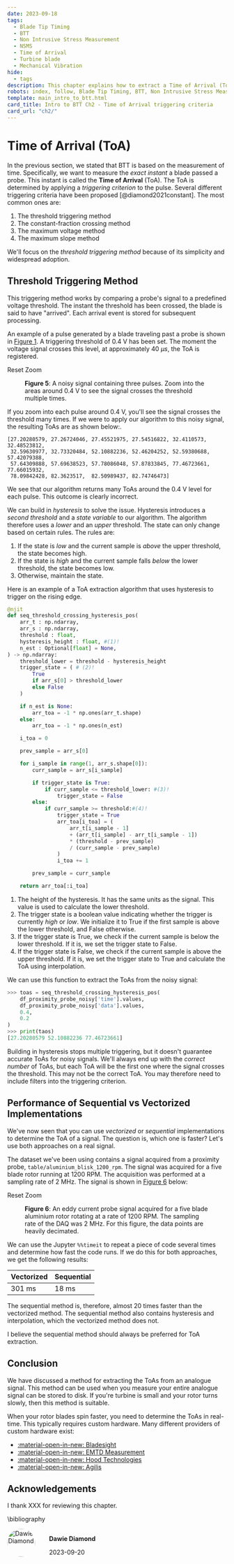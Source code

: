 ```yaml
---
date: 2023-09-18
tags:
  - Blade Tip Timing
  - BTT
  - Non Intrusive Stress Measurement
  - NSMS
  - Time of Arrival
  - Turbine blade
  - Mechanical Vibration
hide:
  - tags
description: This chapter explains how to extract a Time of Arrival (ToA) from proximity probe signals.
robots: index, follow, Blade Tip Timing, BTT, Non Intrusive Stress Measurement, NSMS, Time of Arrival, Turbine blade,Mechanical Vibration
template: main_intro_to_btt.html
card_title: Intro to BTT Ch2 - Time of Arrival triggering criteria
card_url: "ch2/"
---
```


# Time of Arrival (ToA)

In the previous section, we stated that BTT is based on the measurement of time. Specifically, we want to measure the *exact instant* a blade passed a probe. This instant is called the __Time of Arrival__ (ToA). The ToA is determined by applying a *triggering criterion* to the pulse. Several different triggering criteria have been proposed [@diamond2021constant]. The most common ones are:

1. The threshold triggering method
2. The constant-fraction crossing method
3. The maximum voltage method
4. The maximum slope method

We'll focus on the *threshold triggering method* because of its simplicity and widespread adoption.

## Threshold Triggering Method
This triggering method works by comparing a probe's signal to a predefined voltage threshold. The instant the threshold has been crossed, the blade is said to have "arrived". Each arrival event is stored for subsequent processing. 

An example of a pulse generated by a blade traveling past a probe is shown in [Figure 1](#figure_01). A triggering threshold of 0.4 V has been set. The moment the voltage signal crosses this level, at approximately 40 $\mu s$, the ToA is registered. 
<script src="proximity_probe_data.js" > </script>
<div>
	<div>
		<canvas id="ch02_prox_probe_signal"'></canvas>
	</div>
	<script>
		async function render_chart_fig1() {

			const ctx = document.getElementById('ch02_prox_probe_signal');
			// If this is a mobile device, set the canvas height to 400
			if (window.innerWidth < 500) {
				ctx.height = 400;
			}
			while (typeof Chart == "undefined") {
				await new Promise(r => setTimeout(r, 1000));
				console.log("CHECKED FOR CHART")
			}
			Chart.defaults.font.family = "Literata, -apple-system, BlinkMacSystemFont, Helvetica, Arial, sans-serif";
			window.fig1 = new Chart(ctx, window.proximity_probe_data);
			}
		
		render_chart_fig1();
	</script>
</div>

<figure markdown>
  <figcaption><strong><a name='figure_01'>Figure 1</a></strong>: A pulse generated by a blade traveling past a proximity probe. When the pulse rises above the constant threshold, a ToA is stored.</figcaption>
</figure>

Before we get into the code, let's get you up and running with Python and this tutorial's supplementary material.

## Following along using the worksheet
This BTT tutorial is code-centric. I try to explain everything using reproducible code examples. These examples are made available in several worksheets, which can be found at this Github repo:

<a href=https://github.com/Bladesight/bladesight-worksheets target="_blank">
	https://github.com/Bladesight/bladesight-worksheets
</a>

There are two ways in which you can follow along with these worksheets:

1.  Usinge Google Colab, and 
2.  Using a local installation

### Google Colab
Google Colab is an excellent platform that you can use to follow along with these tutorials in the cloud. You can open the Google Colab notebook for this chapter by clicking on the button below: 

<a href="https://colab.research.google.com/github/Bladesight/bladesight-worksheets/blob/master/intro_to_btt/ch_02_worksheet.ipynb" target="_blank"><img src="https://colab.research.google.com/assets/colab-badge.svg" alt="Open In Colab"/></a>

You need a Google account to use Colab. If you don't have one, you can create one for free <a href="https://accounts.google.com/signup/v2/createaccount?theme=glif&flowName=GlifWebSignIn&flowEntry=SignUp" target="_blank">here</a>.

### Local Python Installation
At some stage you'll want to set up your local environment to run the notebooks and do your own development. Here is an excellent (and entertaining) <a href="https://youtu.be/YKSpANU8jPE?feature=shared" target="_blank">:material-open-in-new: video</a> on how to install Python for Windows. 

#### Virtual environments
Virtual environments are an excellent way to isolate different Python projects from one another. I highly recommend setting one up. Here is an excellent <a href="https://youtu.be/kz4gbWNO1cw?si=uFBotRmhP1oTp8K8" target="_blank">:material-open-in-new: video</a> on how to set up virtual environments. 

!!! tip
	If you are having difficulty with installing a virtual environment or the bladesight package, I'd be more than willing to meet with you to help you get set up. You can email me at <a href="mailto:dawie.diamond@bladesight.com">dawie.diamond@bladesight.com</a> to set up a meeting.

The video covers different kinds of operating systems, I've created links for each operating system below:

* <a href="https://youtu.be/kz4gbWNO1cw?feature=shared&t=371" target="_blank">:material-microsoft-windows: Windows</a>
* <a href="https://youtu.be/kz4gbWNO1cw?feature=shared&t=45" target="_blank"> :material-apple: Mac</a>
* <a href="https://youtu.be/kz4gbWNO1cw?feature=shared&t=243" target="_blank">:fontawesome-brands-linux: Linux</a>

### :simple-pypi: Bladesight package
I have released a  `pip` installable package, called `bladesight`, that you can use to access the datasets and functions developed during this tutorial. You can install bladesight using the following console command:

``` console
pip install bladesight
```

Let's get going.

## Vectorized implementation
We consider a generated signal containing three pulses to develop our first implementation. The signal is shown in [Figure 2](#figure_02) below.

<script src="three_pulses.js" > </script>
<div>
	<div>
		<canvas id="ch02_three_pulses_canvas"'></canvas>
	</div>
	<script>
		async function render_chart() {

			const ctx = document.getElementById('ch02_three_pulses_canvas');
			// If this is a mobile device, set the canvas height to 400
			if (window.innerWidth < 500) {
				ctx.height = 400;
			}
			while (typeof Chart == "undefined") {
				await new Promise(r => setTimeout(r, 1000));
				console.log("CHECKED FOR CHART")
			}
			Chart.defaults.font.family = "Literata, -apple-system, BlinkMacSystemFont, Helvetica, Arial, sans-serif";
			new Chart(ctx, window.three_pulses);
		}
		render_chart();
	</script>
</div>
<figure markdown>
  <figcaption><strong><a name='figure_02'>Figure 2</a></strong>: A signal containing three pulses. </figcaption>
</figure>

!!! note "How to go through the code"
	These are the first code examples. In it, we __*repeatedly display*__ a complete implementation of the example. Each time we display the code, we highlight different lines and explain them in detail.


### Step 1: Load the probe signal
``` py linenums="1" hl_lines="1 3 5"
from bladesight import Datasets

ds_ch2 = Datasets["data/intro_to_btt/intro_to_btt_ch02"]

df_proximity_probe = ds_ch2["table/three_generated_pulses"] # (1)!

TRIGGER_ON_RISING_EDGE = True
THRESHOLD_LEVEL = 0.4 # Volts

if TRIGGER_ON_RISING_EDGE:
    sr_threshold_over = (
		df_proximity_probe['data'] >= THRESHOLD_LEVEL
	).astype(int)
else:
    sr_threshold_over = (
		df_proximity_probe['data'] <= THRESHOLD_LEVEL
	).astype(int)

diff_sr_threshold = sr_threshold_over.diff()

diff_sr_threshold = diff_sr_threshold.bfill()

sr_threshold_change = diff_sr_threshold > 0

sr_toas = df_proximity_probe['time'][sr_threshold_change]
```

1.	This line loads the table into memory. It returns a `Pandas DataFrame`. We will be making extensive use of Pandas DataFrames throughout this tutorial. The documentation for using it can be found here: <a target="_blank" href="https://pandas.pydata.org/docs/" >https://pandas.pydata.org/docs/</a>


First, on Line 1, we import the `bladesight` package. This package allows you to download the data used for this tutorial. It also contains some functions that we develop in this tutorial.

On lines 3 and 5, we download the dataset corresponding to this chapter and load the "three_generated_pulses" table. The first ten rows of the dataset is shown below:

{{ read_csv('docs/tutorials/intro_to_btt/ch2/three_pulses_head.csv') }}

The DataFrame has 2 columns: `time` and `data`. The `time` column contains the timestamp corresponding to each data value. 

### Step 2: Set the threshold direction and value

``` py linenums="1" hl_lines="7 8"
from bladesight import Datasets

ds_ch2 = Datasets["data/intro_to_btt/intro_to_btt_ch02"]

df_proximity_probe = ds_ch2["table/three_generated_pulses"]

TRIGGER_ON_RISING_EDGE = True
THRESHOLD_LEVEL = 0.4 # Volts

if TRIGGER_ON_RISING_EDGE:
    sr_threshold_over = (
		df_proximity_probe['data'] >= THRESHOLD_LEVEL
	).astype(int)
else:
    sr_threshold_over = (
		df_proximity_probe['data'] <= THRESHOLD_LEVEL
	).astype(int)

diff_sr_threshold = sr_threshold_over.diff()

diff_sr_threshold = diff_sr_threshold.bfill()

sr_threshold_change = diff_sr_threshold > 0

sr_toas = df_proximity_probe['time'][sr_threshold_change]
```

In Line 7, we specify the direction of the trigger. If `TRIGGER_ON_RISING_EDGE` is `True`, then we trigger when the signal crosses the threshold on the rising edge. If `TRIGGER_ON_RISING_EDGE` is `False`, then we trigger when the signal crosses the threshold on the falling edge.

In Line 8 we set the threshold level. In this example, we set the threshold level to 0.4 Volts.

### Step 3: Determine when the signal has crossed the threshold

``` py linenums="1" hl_lines="10 11 12 13 14 15 16 17"
from bladesight import Datasets

ds_ch2 = Datasets["data/intro_to_btt/intro_to_btt_ch02"]

df_proximity_probe = ds_ch2["table/three_generated_pulses"]

TRIGGER_ON_RISING_EDGE = True
THRESHOLD_LEVEL = 0.4 # Volts

if TRIGGER_ON_RISING_EDGE:
    sr_threshold_over = (
		df_proximity_probe['data'] >= THRESHOLD_LEVEL
	).astype(int) # (1)!
else:
    sr_threshold_over = (
		df_proximity_probe['data'] <= THRESHOLD_LEVEL
	).astype(int)

diff_sr_threshold = sr_threshold_over.diff()

diff_sr_threshold = diff_sr_threshold.bfill()

sr_threshold_change = diff_sr_threshold > 0

sr_toas = df_proximity_probe['time'][sr_threshold_change]
```

1.	We use the method `.astype(int)` at the end of this line because, by default, comparison operators such as `>=` and `<=` result in boolean values. We, however, need an equivalent integer representation for subsequent steps.

In lines 10 - 17, we determine when the signal is "over" the threshold level. The definition of "over" depends on the direction of the trigger. If we are triggering on a rising edge, then the signal is "over" the threshold level when the signal is greater than or equal to the threshold level. If we are triggering on a falling edge, then the signal is "over" the threshold level when the signal is less than or equal to the threshold level.

The variable `sr_threshold_over` contains an array of ones and zeros indicating whether the signal is above or below the threshold. This variable is shown on top of the original signal in [Figure 3](#figure_03) below:

<script src="over_under_indicator.js" > </script>
<div>
	<div>
		<canvas id="ch03_three_pulses_canvas"'></canvas>
	</div>
	<script>
		async function render_chart() {

			const ctx = document.getElementById('ch03_three_pulses_canvas');
			// If this is a mobile device, set the canvas height to 400
			if (window.innerWidth < 500) {
				ctx.height = 400;
			}
			while (typeof Chart == "undefined") {
				await new Promise(r => setTimeout(r, 1000));
				console.log("CHECKED FOR CHART")
			}
			Chart.defaults.font.family = "Literata, -apple-system, BlinkMacSystemFont, Helvetica, Arial, sans-serif";
			new Chart(ctx, window.over_under_indicator);
		}
		render_chart();
	</script>
</div>
<figure markdown>
  <figcaption><strong><a name='figure_03'>Figure 3</a></strong>: The original signal with the over/under indicator plotted over the signal. We can see that the indicator goes to 1 (boolean True) when the signal is larger than the threshold and stays 0, when the signal is smaller than the signal. </figcaption>
</figure>


### Step 4: Determine when the threshold has changed

``` py linenums="1" hl_lines="19 21 23"
from bladesight import Datasets

ds_ch2 = Datasets["data/intro_to_btt/intro_to_btt_ch02"]

df_proximity_probe = ds_ch2["table/three_generated_pulses"]

TRIGGER_ON_RISING_EDGE = True
THRESHOLD_LEVEL = 0.4 # Volts

if TRIGGER_ON_RISING_EDGE:
    sr_threshold_over = (
		df_proximity_probe['data'] >= THRESHOLD_LEVEL
	).astype(int)
else:
    sr_threshold_over = (
		df_proximity_probe['data'] <= THRESHOLD_LEVEL
	).astype(int)

diff_sr_threshold = sr_threshold_over.diff()

diff_sr_threshold = diff_sr_threshold.bfill() # (1)!

sr_threshold_change = diff_sr_threshold > 0

sr_toas = df_proximity_probe['time'][sr_threshold_change]
```

1.	The `bfill` method is used to backwards fill any missing values in a pandas Series. Because we are calculating the difference between consecutive measurements, the first value in the `sr_threshold_change` will be empty, or  `NaN` (because there is no prior value before the first value). We use `bfill` here to set this value to the second value. 

Since we are interested in when the signal has crossed the threshold, we need to calculate the *change* in `sr_threshold_over`. In Line 19, the `diff` method is used to calculate the consecutive differences between adjacent measurements. In Line 23, the `>` operator is used to get the indices indicating when the thresholds have changed. The result of this operation is shown in [Figure 4](#figure_04) below:


<script src="change_in_over_under_indicator.js" > </script>
<div>
	<div>
		<canvas id="ch04_change_in_over_under_indicator"'></canvas>
	</div>
	<script>
		async function render_chart() {

			const ctx = document.getElementById('ch04_change_in_over_under_indicator');
			// If this is a mobile device, set the canvas height to 400
			if (window.innerWidth < 500) {
				ctx.height = 400;
			}
			while (typeof Chart == "undefined") {
				await new Promise(r => setTimeout(r, 1000));
				console.log("CHECKED FOR CHART")
			}
			Chart.defaults.font.family = "Literata, -apple-system, BlinkMacSystemFont, Helvetica, Arial, sans-serif";
			new Chart(ctx, window.change_in_over_under_indicator);
		}
		render_chart();
	</script>
</div>
<figure markdown>
  <figcaption><strong><a name='figure_04'>Figure 4</a></strong>: The original signal, along with the change in over/under indicator shown. We can see the change indicator is exactly 1 when the instant the threshold is crossed, and -1 when the signal falls below the threshold again 
  </figcaption>
</figure>

### Step 5: Select the ToAs
``` py linenums="1" hl_lines="25"
from bladesight import Datasets

ds_ch2 = Datasets["data/intro_to_btt/intro_to_btt_ch02"]

df_proximity_probe = ds_ch2["table/three_generated_pulses"]

TRIGGER_ON_RISING_EDGE = True
THRESHOLD_LEVEL = 0.4 # Volts

if TRIGGER_ON_RISING_EDGE:
    sr_threshold_over = (
		df_proximity_probe['data'] >= THRESHOLD_LEVEL
	).astype(int)
else:
    sr_threshold_over = (
		df_proximity_probe['data'] <= THRESHOLD_LEVEL
	).astype(int)

diff_sr_threshold = sr_threshold_over.diff()

diff_sr_threshold = diff_sr_threshold.bfill() # (1)!

sr_threshold_change = diff_sr_threshold > 0

sr_toas = df_proximity_probe['time'][sr_threshold_change]
```

In Line 25, we select the `time` values corresponding to the time instants a ToA shifted from under the threshold to over the threshold. The `sr_toas` has the following values:

``` py
>>> print(sr_toas)
[27.44248083, 52.45081694, 77.45915305]
```

## Sequential Implementation
We've just wrapped up an implementation that performs operations on the entire signal as a whole. Sometimes, however, it's easier to reason about sequentially processing the signal. Here, we'll create a ToA extraction algorithm. This approach allows us to work with the signal in a sample-to-sample fashion.

### Installing Numba

Python is typically regarded as a slow language due to being interpreted. There are, however, many methods available to enhance its speed, often achieving performance levels comparable to compiled languages. 

One effective approach is to use Numba. Numba is a powerful Just-In-Time (JIT) compiler for Python that compiles portions of your code into machine code at runtime. This often leads to blistering fast functions. To get started with Numba, you can install it using the following console command:

!!! tip "Installing numba"
	Enter the following code into your console:
	``` console
	pip install numba
	```

To use Numba, we import the `njit` decorator from the package, and wrap our function in it.

``` py 
from numba import njit
```

### Simple example

The simplest implementation of a sequential algorithm involves using a `for` loop to monitor when the signal passes a constant threshold.

``` py linenums="1"
@njit
def seq_simple_threshold_crossing(
    arr_t : np.ndarray, #(1)!
    arr_s : np.ndarray, #(2)!
    threshold : float, #(3)!
    n_est : Optional[float] = None,#(4)!
    trigger_on_rising_edge : bool = True#(5)!
) -> np.ndarray: #(6)!   
    if n_est is None:
        arr_toa = -1 * np.ones(arr_t.shape)
    else:
        arr_toa = -1 * np.ones(n_est) #(7)!

    i_toa = 0 #(8)!

    prev_sample = arr_s[0] #(9)!

    for i_sample in range(1, arr_s.shape[0]): #(10)!
 
        curr_sample = arr_s[i_sample]

        if trigger_on_rising_edge:
            if (prev_sample < threshold) and (curr_sample >= threshold): #(11)!
                arr_toa[i_toa] = arr_t[i_sample] #(12)!
                i_toa += 1#(13)!
        else:
            if (prev_sample > threshold) and (curr_sample <= threshold): #(14)!
                arr_toa[i_toa] = arr_t[i_sample]
                i_toa += 1

        prev_sample = curr_sample #(15)!

    return arr_toa[:i_toa] #(16)!
```

1.	The array containing the time values. Must be a Numpy array.
2.	The array containing the voltage values. Must be a Numpy array.
3.	The threshold value. Must be a float.
4.	The estimated number of ToAs in this signal. Defaults to None. This number is used to pre-allocate the array containing the ToAs. If this number is not provided, the array will be pre-allocated as the same dimension as arr_t and arr_s. You should specify this value for large signals.
5.	Whether to trigger ToAs on the rising or falling edge. Defaults to True. If True, the ToA is triggered on the rising edge.
6.	This type annotation indicates the expected return type of the function. In this case, its a Numpy array containing the identified ToAs.
7.	We pre-allocate the array containing the ToAs. This is a performance optimization. If we don't pre-allocate the array, the function will have to resize the array each time a ToA is found. Its easy to estimate the expected number of ToAs in the signal, and should be done for any real signal.
8.	Initialize the number of ToAs found in this signal. `i_toa` will increase by one each time a ToA has been found.
9.	The sequential approach works by comparing each sample to the previous sample. Here, we initialize the `prev_sample` value to the first value in the array.
10.	We loop through all remaining samples and perform a comparison on each sample.
11.	Here, we check if the threshold has been crossed. If the threshold is crossed, we store the ToA in the `arr_toa` array. This is the check for a rising edge trigger.
12.	If the threshold has been crossed, we store the ToA in the `arr_toa` array.
13. Increment the `i_toa` value by one. This indicates that we've found a ToA.
14.	This is the check for a falling edge.
15. We're done with this sample. Now we're preparing for the next loop pass.
16.	Only return the ToAs that have been found. The rest of the array is filled with -1 values.


!!! Note "Type annotations in Python"
	Throughout this tutorial, you'll notice that in many of the functions, the function arguments are accompanied by *type annotations*. In the first argument above, `arr_t : np.ndarray`, `arr_t` is the variable name and `: np.ndarray` is the type annotation . These type annotations specify the expected data types of the arguments. A type annotation is essentially a way to indicate what kind of input a function is designed to work with. 
    
    It's important to note that Python itself does not enforce these type annotations; instead, they are primarily utilized by type checkers and serve as a helpful guide for users of the function.

	We often need to import annotations from the `typing` library. In the example above, we need to import the `Optional` type using `from typing import Optional`.

If we pass our three pulses signal through this function, we get the exact same result:
``` py
>>> toas = seq_simple_threshold_crossing(
	df_proximity_probe['time'].values, #(1)!
	df_proximity_probe['data'].values, 
	0.4
)
>>> print(toas)
[27.44248083 52.45081694 77.45915305]
```

1.	Note how we use the `.values` attribute of the Pandas object. This returns a Numpy array, which is required by the function.

### Interpolate on voltage
When we have the advantage of an entire analog signal stored on disk, it's wise to capitalize on the continuous nature of the signal. It's unlikely that the threshold will align precisely with the exact moment a sample is acquired by the data acquisition system. In most cases, the acquisition system will record a sample *after* the threshold has already been crossed. 

To improve the accuracy of ToA determination, we can employ interpolation techniques between the two nearest samples when the threshold is crossed.

Below is a function that performs this interpolation.

``` py linenums="1"
@njit
def seq_threshold_crossing_interp(
    arr_t : np.ndarray,
    arr_s : np.ndarray,
    threshold : float,
    n_est : Optional[float] = None,
    trigger_on_rising_edge : bool = True
) -> np.ndarray:
    if n_est is None:
        arr_toa = -1 * np.ones(arr_t.shape)
    else:
        arr_toa = -1 * np.ones(n_est)

    i_toa = 0

    prev_sample = arr_s[0]

    for i_sample in range(1, arr_s.shape[0]):

        curr_sample = arr_s[i_sample]

        if trigger_on_rising_edge:
            if (prev_sample < threshold) and (curr_sample >= threshold):
                # Interpolate the ToA
                arr_toa[i_toa] = (
                    arr_t[i_sample - 1] 
                    + (arr_t[i_sample] - arr_t[i_sample - 1]) 
                    * (threshold - prev_sample) 
                    / (curr_sample - prev_sample)
                ) # (1)!
                i_toa += 1
        else:
            if (prev_sample > threshold) and (curr_sample <= threshold):
                arr_toa[i_toa] = (
                    arr_t[i_sample - 1] 
                    + (arr_t[i_sample] - arr_t[i_sample - 1]) 
                    * (threshold - prev_sample) 
                    / (curr_sample - prev_sample)
                )
                i_toa += 1

        prev_sample = curr_sample

    return arr_toa[:i_toa]
```

1.	This part performs linear interpolation between the two samples either side of the threshold. It is the only difference between this function and the previous one.

Let's see how this function performs on the same signal:

``` py
>>> toas = seq_threshold_crossing_interp(
    df_proximity_probe['time'].values, 
    df_proximity_probe['data'].values, 
    0.4
)
>>> print(toas)
[27.42940329 52.44126697 77.45548277]
```

We see these values are slightly different than the previous ones ( the previous ones are `[27.44248083 52.45081694 77.45915305]` ). The new values are more accurate than the old ones.

### Hysteresis
Up to this point, the signals we've examined have exhibited minimal noise, making ToA determination straightforward. However, in real-world scenarios, signals are seldom devoid of noise. 

Sometimes, excessive noise is consistently present in the signal, while at other times, it appears in short, sporadic bursts. Noise complicates ToA extraction.

To illustrate this point vividly, we have generated a noisy signal consisting of three pulses, shown in [Figure 5](#figure_05) below: 

!!! Note "Zoom"
    If there is a "Reset zoom" button on the bottom of the figure, you can zoom and pan. __zoom__ by dragging across the screen, __pan__ by holding `ctrl` and dragging across the screen.
<script src="three_pulses_noisy.js" > </script>
<div>
	<div>
		<canvas id="ch02_three_pulses_noisy"'></canvas>
	</div>
	<script>
		async function render_chart_three_pulses_noisy() {
			const ctx = document.getElementById('ch02_three_pulses_noisy');
			// If this is a mobile device, set the canvas height to 400
			if (window.innerWidth < 500) {
				ctx.height = 400;
			}
			while (typeof Chart == "undefined") {
				await new Promise(r => setTimeout(r, 1000));
				console.log("CHECKED FOR CHART")
			}
			Chart.defaults.font.family = "Literata, -apple-system, BlinkMacSystemFont, Helvetica, Arial, sans-serif";
			window.fig_three_pulses_noisy = new Chart(ctx, window.three_pulses_noisy);
			window.fig_three_pulses_noisy_reset = function resetZoomFig1() {
					window.fig_three_pulses_noisy.resetZoom();
				}
			}
		render_chart_three_pulses_noisy();
	</script>
	<a onclick="window.fig_three_pulses_noisy_reset()" class='md-button'>Reset Zoom</a>
</div>
<figure markdown>
  <figcaption><strong><a name='figure_05'>Figure 5</a></strong>: A noisy signal containing three pulses. Zoom into the areas around 0.4 V to see the signal crosses the threshold multiple times.
  </figcaption>
</figure>
If you zoom into each pulse around 0.4 V, you'll see the signal crosses the threshold many times. If we were to apply our algorithm to this noisy signal, the resulting ToAs are as shown below:. 

``` console
[27.20280579, 27.26724046, 27.45521975, 27.54516822, 32.4110573,  32.48523812,
 32.59630977, 32.73320484, 52.10882236, 52.46204252, 52.59380688, 57.42079388,
 57.64309888, 57.69638523, 57.78086048, 57.87833845, 77.46723661, 77.66015932,
 78.09842428, 82.3623517,  82.50989437, 82.74746473]
```

We see that our algorithm returns many ToAs around the 0.4 V level for each pulse. This outcome is clearly incorrect.

We can build in *hysteresis* to solve the issue. Hysteresis introduces a *second threshold* and a *state variable* to our algorithm. The algorithm therefore uses a *lower* and an *upper* threshold. The state can only change based on certain rules. The rules are:

1.	If the state is *low* and the current sample is *above* the upper threshold, the state becomes high.
2.	If the state is *high* and the current sample falls *below* the lower threshold, the state becomes low.
3.	Otherwise, maintain the state.

Here is an example of a ToA extraction algorithm that uses hysteresis to trigger on the rising edge.

``` py linenums="1"
@njit
def seq_threshold_crossing_hysteresis_pos(
    arr_t : np.ndarray,
    arr_s : np.ndarray,
    threshold : float,
    hysteresis_height : float, #(1)!
    n_est : Optional[float] = None,
) -> np.ndarray:
    threshold_lower = threshold - hysteresis_height
    trigger_state = ( # (2)!
		True 
		if arr_s[0] > threshold_lower 
		else False
	)

    if n_est is None:
        arr_toa = -1 * np.ones(arr_t.shape)
    else:
        arr_toa = -1 * np.ones(n_est)

    i_toa = 0

    prev_sample = arr_s[0]

    for i_sample in range(1, arr_s.shape[0]):
        curr_sample = arr_s[i_sample]

        if trigger_state is True:
            if curr_sample <= threshold_lower: #(3)!
                trigger_state = False
        else:
            if curr_sample >= threshold:#(4)!
                trigger_state = True
                arr_toa[i_toa] = (
                    arr_t[i_sample - 1] 
                    + (arr_t[i_sample] - arr_t[i_sample - 1]) 
                    * (threshold - prev_sample) 
                    / (curr_sample - prev_sample)
                )
                i_toa += 1

        prev_sample = curr_sample

    return arr_toa[:i_toa]
```

1.  The height of the hysteresis. It has the same units as the signal. This value is used to calculate the lower threshold.
2.  The trigger state is a boolean value indicating whether the trigger is currently *high* or *low*. We initialize it to True if the first sample is above the lower threshold, and False otherwise.
3.  If the trigger state is True, we check if the current sample is below the lower threshold. If it is, we set the trigger state to False.
4.  If the trigger state is False, we check if the current sample is above the upper threshold. If it is, we set the trigger state to True and calculate the ToA using interpolation.

We can use this function to extract the ToAs from the noisy signal:

``` py
>>> toas = seq_threshold_crossing_hysteresis_pos(
	df_proximity_probe_noisy['time'].values, 
	df_proximity_probe_noisy['data'].values, 
	0.4, 
	0.2
)
>>> print(taos)
[27.20280579 52.10882236 77.46723661]
```
 Building in hysteresis stops multiple triggering, but it doesn't guarantee accurate ToAs for noisy signals. We'll always end up with the *correct number* of ToAs, but each ToA will be the first one where the signal crosses the threshold. This may not be the correct ToA. You may therefore need to include filters into the triggering criterion.

## Performance of Sequential vs Vectorized Implementations
We've now seen that you can use *vectorized* or *sequential* implementations to determine the ToA of a signal. The question is, which one is faster? Let's use both approaches on a real signal.

The dataset we've been using contains a signal acquired from a proximity probe, `table/aluminium_blisk_1200_rpm`. The signal was acquired for a five blade rotor running at 1200 RPM. The acquisition was performed at a sampling rate of 2 MHz. The signal is shown in [Figure 6](#figure_06) below:

<script src="eddy_current_probe_raw.js" > </script>
<div>
	<div>
		<canvas id="ch02_eddy_current_probe_raw"'></canvas>
	</div>
	<script>
		async function render_chart_fig_eddy_current_raw() {
			const ctx = document.getElementById('ch02_eddy_current_probe_raw');
			// If this is a mobile device, set the canvas height to 400
			if (window.innerWidth < 500) {
				ctx.height = 400;
			}
			while (typeof Chart == "undefined") {
				await new Promise(r => setTimeout(r, 1000));
				console.log("CHECKED FOR CHART")
			}
			Chart.defaults.font.family = "Literata, -apple-system, BlinkMacSystemFont, Helvetica, Arial, sans-serif";
			window.fig_eddy_current_raw = new Chart(ctx, window.eddy_current_probe_raw);
			window.fig_eddy_current_raw_reset = function resetZoomFig2() {
					window.fig_eddy_current_raw.resetZoom();
				}
			}
		render_chart_fig_eddy_current_raw();
	</script>
	<a onclick="window.fig_eddy_current_raw_reset()" class='md-button'>Reset Zoom</a>
</div>
<figure markdown>
  <figcaption><strong><a name='figure_06'>Figure 6</a></strong>: An eddy current probe signal acquired for a five blade aluminium rotor rotating at a rate of 1200 RPM. The sampling rate of the DAQ was 2 MHz. For this figure, the data points are heavily decimated.</figcaption>
</figure>

We can use the Jupyter `%%timeit` to repeat a piece of code several times and determine how fast the code runs. If we do this for both approaches, we get the following results:


| Vectorized | Sequential |
|------------|------------|
| 301 ms     | 18 ms |

The sequential method is, therefore, almost 20 times faster than the vectorized method. The sequential method also contains hysteresis and interpolation, which the vectorized method does not.

I believe the sequential method should always be preferred for ToA extraction.


## Conclusion
We have discussed a method for extracting the ToAs from an analogue signal. This method can be used when you measure your entire analogue signal can be stored to disk. If you're turbine is small and your rotor turns slowly, then this method is suitable.

When your rotor blades spin faster, you need to determine the ToAs in real-time. This typically requires custom hardware. Many different providers of custom hardware exist:

* <a target='_blank' href="https://www.bladesight.com"> :material-open-in-new: Bladesight</a>
* <a target='_blank' href="https://emtd-measurement.com/"> :material-open-in-new: EMTD Measurement</a>
* <a target='_blank' href="https://hoodtech.com/bvm/"> :material-open-in-new: Hood Technologies</a>
* <a target='_blank' href="https://agilis.com/"> :material-open-in-new: Agilis</a>

## Acknowledgements
I thank XXX for reviewing this chapter.

\bibliography

<div style='display:flex'>
    <div>
        <a target="_blank" href="https://www.bladesight.com" class="" title="Dawie Diamond" style="border-radius:100%;"> 
            <img src="https://github.com/Bladesight.png?size=300" alt="Dawie Diamond" style="
            border-radius: 100%;
            width: 4.0rem;
        ">
        </a>
    </div>
    <div style='margin-left:2rem'>
        <p>
            <strong>Dawie Diamond</strong>
        </p>
        <p>
            2023-09-20
        </p>
    </div>
</div>
